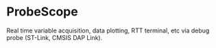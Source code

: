 # ProbeScope
Real time variable acquisition, data plotting, RTT terminal, etc via debug probe (ST-Link, CMSIS DAP Link).
